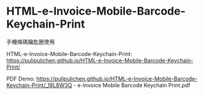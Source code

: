 # HTML-e-Invoice-Mobile-Barcode-Keychain-Print
手機條碼鑰匙圈使用

HTML-e-Invoice-Mobile-Barcode-Keychain-Print: https://pulipulichen.github.io/HTML-e-Invoice-Mobile-Barcode-Keychain-Print/

PDF Demo: https://pulipulichen.github.io/HTML-e-Invoice-Mobile-Barcode-Keychain-Print/_18L8W3Q - e-Invoice Mobile Barcode Keychain Print.pdf